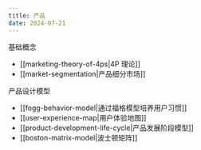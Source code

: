 ```yaml
---
title: 产品
date: 2024-07-21
---
```

基础概念

- [[marketing-theory-of-4ps|4P 理论]]
- [[market-segmentation|产品细分市场]]

产品设计模型

- [[fogg-behavior-model|通过福格模型培养用户习惯]]
- [[user-experience-map|用户体验地图]]
- [[product-development-life-cycle|产品发展阶段模型]]
- [[boston-matrix-model|波士顿矩阵]]

